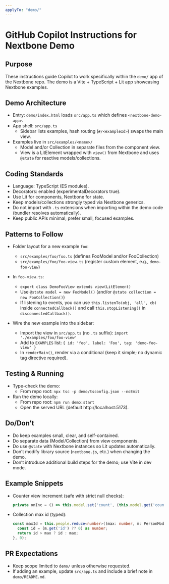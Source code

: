 ```yaml
---
applyTo: "demo/"
---
```


# GitHub Copilot Instructions for Nextbone Demo

## Purpose
These instructions guide Copilot to work specifically within the `demo/` app of the Nextbone repo. The demo is a Vite + TypeScript + Lit app showcasing Nextbone examples.

## Demo Architecture
- Entry: `demo/index.html` loads `src/app.ts` which defines `<nextbone-demo-app>`.
- App shell: `src/app.ts`
  - Sidebar lists examples, hash routing (`#/<exampleId>`) swaps the main view.
- Examples live in `src/examples/<name>/`
  - Model and/or Collection in separate files from the component view.
  - View is a LitElement wrapped with `view()` from Nextbone and uses `@state` for reactive models/collections.

## Coding Standards
- Language: TypeScript (ES modules).
- Decorators: enabled (experimentalDecorators true).
- Use Lit for components, Nextbone for state.
- Keep models/collections strongly typed via Nextbone generics.
- Do not import with `.ts` extensions when importing within the demo code (bundler resolves automatically).
- Keep public APIs minimal; prefer small, focused examples.

## Patterns to Follow
- Folder layout for a new example `foo`:
  - `src/examples/foo/foo.ts` (defines FooModel and/or FooCollection)
  - `src/examples/foo/foo-view.ts` (register custom element, e.g., `demo-foo-view`)
- In `foo-view.ts`:
  - `export class DemoFooView extends view(LitElement)`
  - Use `@state model = new FooModel()` (and/or `@state collection = new FooCollection()`)
  - If listening to events, you can use `this.listenTo(obj, 'all', cb)` inside `connectedCallback()` and call `this.stopListening()` in `disconnectedCallback()`.
  
- Wire the new example into the sidebar:
  - Import the view in `src/app.ts` (no `.ts` suffix): `import './examples/foo/foo-view'`
  - Add to `EXAMPLES` list: `{ id: 'foo', label: 'Foo', tag: 'demo-foo-view' }`
  - In `renderMain()`, render via a conditional (keep it simple; no dynamic tag directive required).

## Testing & Running
- Type-check the demo:
  - From repo root: `npx tsc -p demo/tsconfig.json --noEmit`
- Run the demo locally:
  - From repo root: `npm run demo:start`
  - Open the served URL (default http://localhost:5173).

## Do/Don’t
- Do keep examples small, clear, and self-contained.
- Do separate data (Model/Collection) from view components.
- Do use `@state` with Nextbone instances so Lit updates automatically.
- Don’t modify library source (`nextbone.js`, etc.) when changing the demo.
- Don’t introduce additional build steps for the demo; use Vite in dev mode.

## Example Snippets
- Counter view increment (safe with strict null checks):
  ```ts
  private onInc = () => this.model.set('count', (this.model.get('count') ?? 0) + 1);
  ```
- Collection max id (typed):
  ```ts
  const maxId = this.people.reduce<number>((max: number, m: PersonModel) => {
    const id = (m.get('id') ?? 0) as number;
    return id > max ? id : max;
  }, 0);
  ```

## PR Expectations
- Keep scope limited to `demo/` unless otherwise requested.
- If adding an example, update `src/app.ts` and include a brief note in `demo/README.md`.
